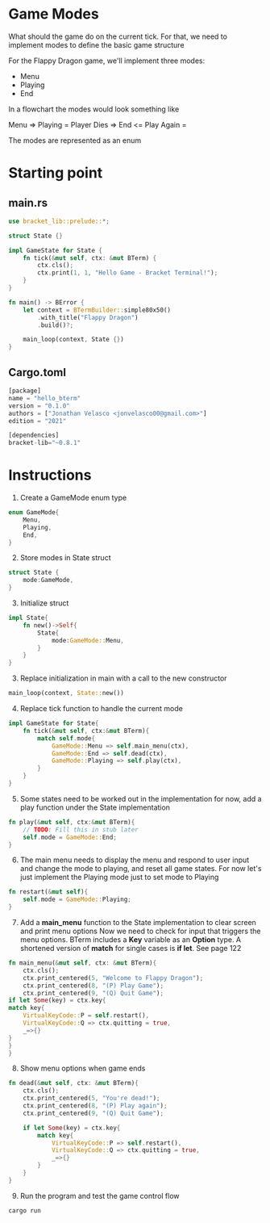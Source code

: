 # Game Modes

What should the game do on the current tick. For that, we need to implement modes to define the basic game structure

For the Flappy Dragon game, we'll implement three modes:

- Menu
- Playing
- End 

In a flowchart the modes would look something like

Menu => Playing = Player Dies => End
                <= Play Again =

The modes are represented as an enum

# Starting point

## main.rs
```rust
use bracket_lib::prelude::*;

struct State {}

impl GameState for State {
    fn tick(&mut self, ctx: &mut BTerm) {
        ctx.cls();
        ctx.print(1, 1, "Hello Game - Bracket Terminal!");
    }
}

fn main() -> BError {
    let context = BTermBuilder::simple80x50()
        .with_title("Flappy Dragon")
        .build()?;

    main_loop(context, State {})
}

```

## Cargo.toml

```rust
[package]
name = "hello_bterm"
version = "0.1.0"
authors = ["Jonathan Velasco <jonvelasco00@gmail.com>"]
edition = "2021"

[dependencies]
bracket-lib="~0.8.1"
```

# Instructions



1. Create a GameMode enum type

```rust 
enum GameMode{
    Menu,
    Playing,
    End,
}
```

2. Store modes in State struct

```rust
struct State {
    mode:GameMode,
}
```

3. Initialize struct

```rust
impl State{
    fn new()->Self{
        State{
            mode:GameMode::Menu,
        }
    }
}
```

3. Replace initialization in main with a call to the new constructor

```rust
main_loop(context, State::new())
```

4. Replace tick function to handle the current mode

```rust
impl GameState for State{
    fn tick(&mut self, ctx:&mut BTerm){
        match self.mode{
            GameMode::Menu => self.main_menu(ctx),
            GameMode::End => self.dead(ctx),
            GameMode::Playing => self.play(ctx),
        }
    }
}
```

5. Some states need to be worked out in the implementation for now, add a play function under the State implementation

```rust
fn play(&mut self, ctx:&mut BTerm){
    // TODO: Fill this in stub later
    self.mode = GameMode::End;
}
```

6. The main menu needs to display the menu and respond to user input and change the mode to playing, and reset all game states. For now let's just implement the Playing mode just to set mode to Playing

```rust
fn restart(&mut self){
    self.mode = GameMode::Playing;
}
```

7. Add a __main_menu__ function to the State implementation to clear screen and print menu options Now we need to check for input that triggers the menu options. BTerm includes a __Key__ variable as an __Option__ type. A shortened version of __match__ for single cases is __if let__. See page 122

```rust
fn main_menu(&mut self, ctx: &mut BTerm){
    ctx.cls();
    ctx.print_centered(5, "Welcome to Flappy Dragon");
    ctx.print_centered(8, "(P) Play Game");
    ctx.print_centered(9, "(Q) Quit Game");
if let Some(key) = ctx.key{
match key{
    VirtualKeyCode::P = self.restart(),
    VirtualKeyCode::Q => ctx.quitting = true,
    _=>{}
}
}
}
```

8. Show menu options when game ends

```rust
fn dead(&mut self, ctx: &mut BTerm){
    ctx.cls();
    ctx.print_centered(5, "You're dead!");
    ctx.print_centered(8, "(P) Play again");
    ctx.print_centered(9, "(Q) Quit Game");

    if let Some(key) = ctx.key{
        match key{
            VirtualKeyCode::P => self.restart(),
            VirtualKeyCode::Q => ctx.quitting = true,
            _=>{}
        }
    }
}
```

9. Run the program and test the game control flow

```rust
cargo run
```
